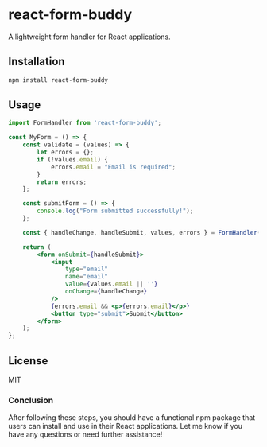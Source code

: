 # react-form-buddy

A lightweight form handler for React applications.

## Installation

```bash
npm install react-form-buddy
```

## Usage

```jsx
import FormHandler from 'react-form-buddy';

const MyForm = () => {
    const validate = (values) => {
        let errors = {};
        if (!values.email) {
            errors.email = "Email is required";
        }
        return errors;
    };

    const submitForm = () => {
        console.log("Form submitted successfully!");
    };

    const { handleChange, handleSubmit, values, errors } = FormHandler(submitForm, validate);

    return (
        <form onSubmit={handleSubmit}>
            <input 
                type="email" 
                name="email" 
                value={values.email || ''} 
                onChange={handleChange} 
            />
            {errors.email && <p>{errors.email}</p>}
            <button type="submit">Submit</button>
        </form>
    );
};
```

## License

MIT

### Conclusion

After following these steps, you should have a functional npm package that users can install and use in their React applications. Let me know if you have any questions or need further assistance!

